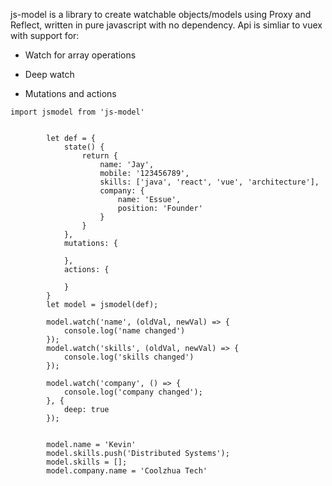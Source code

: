 js-model is a library to create watchable objects/models using Proxy and Reflect, written in pure javascript with no dependency. Api is simliar to vuex with support for:



* Watch for array operations

* Deep watch

* Mutations and actions





```
import jsmodel from 'js-model'


        let def = {
            state() {
                return {
                    name: 'Jay',
                    mobile: '123456789',
                    skills: ['java', 'react', 'vue', 'architecture'],
                    company: {
                        name: 'Essue',
                        position: 'Founder'
                    }
                }
            },
            mutations: {

            },
            actions: {

            }
        }
        let model = jsmodel(def);

        model.watch('name', (oldVal, newVal) => {
            console.log('name changed')
        });
        model.watch('skills', (oldVal, newVal) => {
            console.log('skills changed')
        });

        model.watch('company', () => {
            console.log('company changed');
        }, {
            deep: true
        });


        model.name = 'Kevin'
        model.skills.push('Distributed Systems');
        model.skills = [];
        model.company.name = 'Coolzhua Tech'
        
         
```





